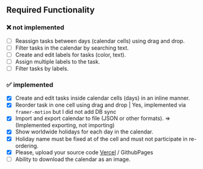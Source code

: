 ## **Required Functionality**

### ❌ not implemented

- [ ] Reassign tasks between days (calendar cells) using drag and drop.
- [ ] Filter tasks in the calendar by searching text.
- [ ] Create and edit labels for tasks (color, text).
- [ ] Assign multiple labels to the task.
- [ ] Filter tasks by labels.

### ✅ implemented

- [x] Create and edit tasks inside calendar cells (days) in an inline manner.
- [x] Reorder task in one cell using drag and drop | Yes, implemented via `framer-motion` but I did not add DB sync
- [x] Import and export calendar to file (JSON or other formats). => (Implemented exporting, not importing)
- [x] Show worldwide holidays for each day in the calendar.
- [x] Holiday name must be fixed at of the cell and must not participate in re-ordering.
- [x] Please, upload your source code [Vercel](calendar-efafofnl4-alexanders-projects-2309259b.vercel.app) / GithubPages
- [ ] Ability to download the calendar as an image.
